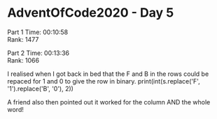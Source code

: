 # AdventOfCode2020 - Day 5

Part 1
Time: 00:10:58   
Rank: 1477

Part 2
Time: 00:13:36   
Rank: 1066

I realised when I got back in bed that the F and B in the rows could be repaced for 1 and 0 to give the row in binary.
print(int(s.replace('F', '1').replace('B', '0'), 2))

A friend also then pointed out it worked for the column AND the whole word!